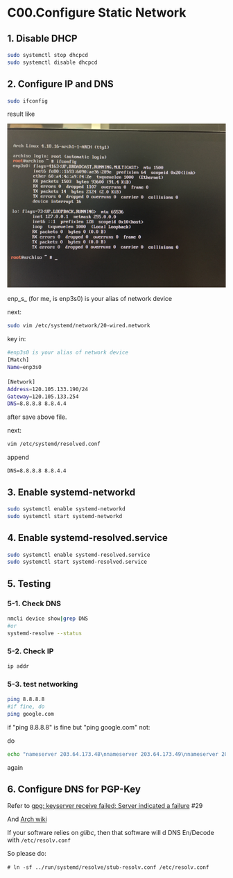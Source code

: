 # C00.Configure Static Network

## 1. Disable DHCP

```bash
sudo systemctl stop dhcpcd
sudo systemctl disable dhcpcd
```

## 2. Configure IP and DNS

```bash
sudo ifconfig
```

result like

![ipaddr_result_pic](image/ipaddr_result.jpg)

enp\_s\_ \(for me, is enp3s0\) is your alias of network device

next:

```bash
sudo vim /etc/systemd/network/20-wired.network
```

key in:

```bash
#enp3s0 is your alias of network device
[Match]
Name=enp3s0

[Network]
Address=120.105.133.190/24
Gateway=120.105.133.254
DNS=8.8.8.8 8.8.4.4
```

after save above file.

next:

```bash
vim /etc/systemd/resolved.conf
```

append
```
DNS=8.8.8.8 8.8.4.4
```

## 3. Enable systemd-networkd

```bash
sudo systemctl enable systemd-networkd
sudo systemctl start systemd-networkd
```

## 4. Enable systemd-resolved.service

```bash
sudo systemctl enable systemd-resolved.service
sudo systemctl start systemd-resolved.service
```

## 5. Testing

### 5-1. Check DNS

```bash
nmcli device show|grep DNS
#or
systemd-resolve --status
```

### 5-2. Check IP

```bash
ip addr
```

### 5-3. test networking

```bash
ping 8.8.8.8
#if fine, do
ping google.com
```

if "ping 8.8.8.8" is fine but "ping google.com" not:

do

```bash
echo "nameserver 203.64.173.48\nnameserver 203.64.173.49\nnameserver 203.8.8.8\n" > /etc/resolv.conf
```

again

## 6. Configure DNS for PGP-Key

Refer to [gpg: keyserver receive failed: Server indicated a failure](https://bbs.archlinux.org/viewtopic.php?id=259473&p=2) \#29

And [Arch wiki](https://wiki.archlinux.org/title/Systemd-resolved)

If your software relies on *glibc*, then that software will d DNS En/Decode with `/etc/resolv.conf`

So please do:

`# ln -sf ../run/systemd/resolve/stub-resolv.conf /etc/resolv.conf`

